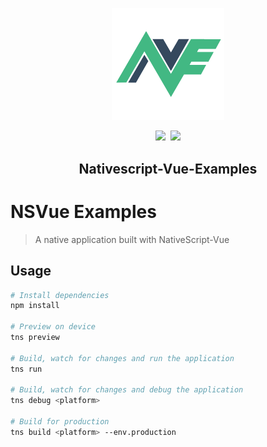 <p align="center">
  <a href="http://luzhaoyang.com/blog/" target="_blank">
    <img width="180" src="https://raw.githubusercontent.com/nuochong/me-resource/master/resource/nativescript-vue-examples.png" alt="logo">
  </a>
</p>

<p align="center">
  <a href="https://github.com/nuochong/nativescript-vue-examples/blob/master/LICENSE"><img src="https://img.shields.io/badge/license-MIT-brightgreen.svg"></a>
  <a href="http://luzhaoyang.com/blog/"><img src="https://api.travis-ci.org/alibaba/ice.svg?branch=master"></a>
</p>

<h2 align="center">Nativescript-Vue-Examples</h2>

# NSVue Examples

> A native application built with NativeScript-Vue

## Usage

``` bash
# Install dependencies
npm install

# Preview on device
tns preview

# Build, watch for changes and run the application
tns run

# Build, watch for changes and debug the application
tns debug <platform>

# Build for production
tns build <platform> --env.production
```
